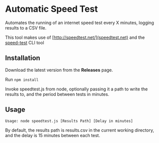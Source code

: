 # Automatic Speed Test

Automates the running of an internet speed test every X minutes, logging results
to a CSV file.

This tool makes use of [http://speedtest.net/](speedtest.net) and the [speed-test](https://github.com/sindresorhus/speed-test) CLI tool

## Installation

Download the latest version from the __Releases__ page.

Run `npm install`

Invoke speedtest.js from node, optionally passing it a path to write the results to,
and the period between tests in minutes.

## Usage

```
Usage: node speedtest.js [Results Path] [Delay in minutes]
```

By default, the results path is results.csv in the current working directory,
and the delay is 15 minutes between each test.
